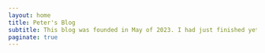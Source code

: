 ```yaml
---
layout: home
title: Peter's Blog
subtitle: This blog was founded in May of 2023. I had just finished yet another busy uni term and decided that writing is something I really enjoy doing, so here we are!
paginate: true
---
```


